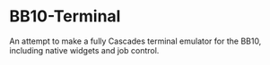 BB10-Terminal
=============

An attempt to make a fully Cascades terminal emulator for the BB10, including
native widgets and job control.
